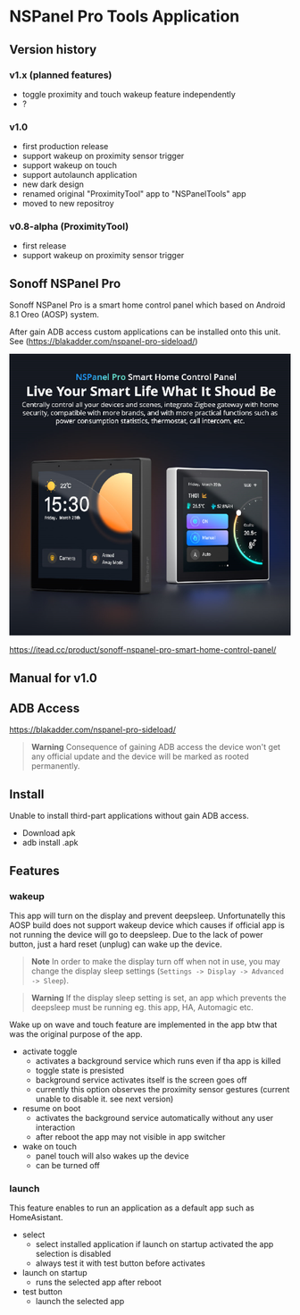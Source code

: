 # NSPanel Pro Tools Application
## Version history

### v1.x (planned features)
- toggle proximity and touch wakeup feature independently
- ?

### v1.0
- first production release
- support wakeup on proximity sensor trigger
- support wakeup on touch
- support autolaunch application
- new dark design
- renamed original "ProximityTool" app to "NSPanelTools" app
- moved to new repositroy

### v0.8-alpha (ProximityTool)
- first release
- support wakeup on proximity sensor trigger

## Sonoff NSPanel Pro

Sonoff NSPanel Pro is a smart home control panel which based on Android 8.1 Oreo (AOSP) system.

After gain ADB access custom applications can be installed onto this unit. See (https://blakadder.com/nspanel-pro-sideload/)

![Drag Racing](doc/assets/nspanel-pro.png)

https://itead.cc/product/sonoff-nspanel-pro-smart-home-control-panel/

## Manual for v1.0

## ADB Access
https://blakadder.com/nspanel-pro-sideload/

> **Warning**
> Consequence of gaining ADB access the device won't get any official update and the device will be marked as rooted permanently.
 
## Install
Unable to install third-part applications without gain ADB access.

- Download apk
- adb install <filename>.apk

## Features
### wakeup
This app will turn on the display and prevent deepsleep.
Unfortunatelly this AOSP build does not support wakeup device which causes if official app is not running the device will go to deepsleep.
Due to the lack of power button, just a hard reset (unplug) can wake up the device.

> **Note**
> In order to make the display turn off when not in use, you may change the display sleep settings (`Settings -> Display -> Advanced -> Sleep`).

 
> **Warning**
> If the display sleep setting is set, an app which prevents the deepsleep must be running eg. this app, HA, Automagic etc.


Wake up on wave and touch feature are implemented in the app btw that was the original purpose of the app.
* activate toggle
  * activates a background service which runs even if tha app is killed
  * toggle state is presisted
  * background service activates itself is the screen goes off
  * currently this option observes the proximity sensor gestures (current unable to disable it. see next version)
* resume on boot
  * activates the background service automatically without any user interaction
  * after reboot the app may not visible in app switcher
* wake on touch
  * panel touch will also wakes up the device
  * can be turned off

### launch
This feature enables to run an application as a default app such as HomeAsistant.
* select
  * select installed application if launch on startup activated the app selection is disabled
  * always test it with test button before activates 
* launch on startup 
  * runs the selected app after reboot
* test button
  * launch the selected app
